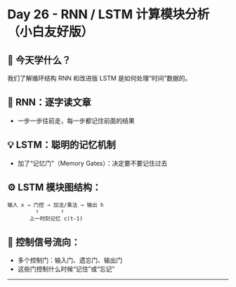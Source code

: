# Day 26 - RNN / LSTM 计算模块分析（小白友好版）

## 🔁 今天学什么？
我们了解循环结构 RNN 和改进版 LSTM 是如何处理“时间”数据的。

## 📖 RNN：逐字读文章
- 一步一步往前走，每一步都记住前面的结果

## 💡 LSTM：聪明的记忆机制
- 加了“记忆门”（Memory Gates）：决定要不要记住过去

## ⚙️ LSTM 模块图结构：
```
输入 x → 门控 → 加法/乘法 → 输出 h
         ↑       ↑
       上一时刻记忆 c(t-1)
```

## 🔌 控制信号流向：
- 多个控制门：输入门、遗忘门、输出门
- 这些门控制什么时候“记住”或“忘记”

---

